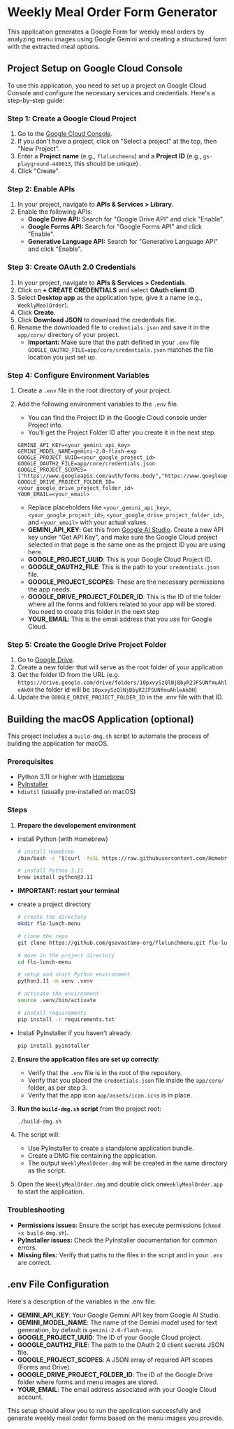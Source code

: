 # Weekly Meal Order Form Generator

This application generates a Google Form for weekly meal orders by analyzing menu images using Google Gemini and creating a structured form with the extracted meal options.

## Project Setup on Google Cloud Console

To use this application, you need to set up a project on Google Cloud Console and configure the necessary services and credentials. Here's a step-by-step guide:

### Step 1: Create a Google Cloud Project

1.  Go to the [Google Cloud Console](https://console.cloud.google.com/).
2.  If you don't have a project, click on "Select a project" at the top, then "New Project".
3.  Enter a **Project name** (e.g., `flolunchmenu`) and a **Project ID** (e.g., `gs-playground-446613`, this should be unique)
    .
4.  Click "Create".

### Step 2: Enable APIs

1.  In your project, navigate to **APIs & Services > Library**.
2.  Enable the following APIs:
    *   **Google Drive API:** Search for "Google Drive API" and click "Enable".
    *   **Google Forms API:** Search for "Google Forms API" and click "Enable".
    *   **Generative Language API:** Search for "Generative Language API" and click "Enable".

### Step 3: Create OAuth 2.0 Credentials

1.  In your project, navigate to **APIs & Services > Credentials**.
2.  Click on **+ CREATE CREDENTIALS** and select **OAuth client ID**.
3.  Select **Desktop app** as the application type, give it a name (e.g., `WeeklyMealOrder`).
4.  Click **Create**.
5.  Click **Download JSON** to download the credentials file.
6.  Rename the downloaded file to `credentials.json` and save it in the `app/core/` directory of your project.
    *   **Important:** Make sure that the path defined in your `.env` file `GOOGLE_OAUTH2_FILE=app/core/credentials.json` matches the file location you just set up.

### Step 4: Configure Environment Variables

1.  Create a `.env` file in the root directory of your project.
2.  Add the following environment variables to the `.env` file.  
    *   You can find the Project ID in the Google Cloud console under Project info.
    *   You'll get the Project Folder ID after you create it in the next step.

    ```env
    GEMINI_API_KEY=<your_gemini_api_key>
    GEMINI_MODEL_NAME=gemini-2.0-flash-exp
    GOOGLE_PROJECT_UUID=<your_google_project_id>
    GOOGLE_OAUTH2_FILE=app/core/credentials.json
    GOOGLE_PROJECT_SCOPES=["https://www.googleapis.com/auth/forms.body","https://www.googleapis.com/auth/drive"]
    GOOGLE_DRIVE_PROJECT_FOLDER_ID=<your_google_drive_project_folder_id>
    YOUR_EMAIL=<your_email>
    ```
    *   Replace placeholders like `<your_gemini_api_key>`, `<your_google_project_id>`, `<your_google_drive_project_folder_id>`, and `<your_email>` with your actual values.
    *   **GEMINI_API_KEY**: Get this from [Google AI Studio](https://makersuite.google.com/). Create a new API key under "Get API Key", and make sure the Google Cloud project selected in that page is the same one as the project ID you are using here.
    *   **GOOGLE_PROJECT_UUID**: This is your Google Cloud Project ID.
    *  **GOOGLE_OAUTH2_FILE**: This is the path to your `credentials.json` file.
    *  **GOOGLE_PROJECT_SCOPES**:  These are the necessary permissions the app needs.
    *  **GOOGLE_DRIVE_PROJECT_FOLDER_ID**:  This is the ID of the folder where all the forms and folders related to your app will be stored. You need to create this folder in the next step
    *   **YOUR_EMAIL**: This is the email address that you use for Google Cloud.

### Step 5: Create the Google Drive Project Folder

1. Go to [Google Drive](https://drive.google.com).
2. Create a new folder that will serve as the root folder of your application
3. Get the folder ID from the URL (e.g. `https://drive.google.com/drive/folders/10pxvySzQlNjBbyR2JFSUNfmuAhleAk0H` the folder id will be `10pxvySzQlNjBbyR2JFSUNfmuAhleAk0H`)
4. Update the `GOOGLE_DRIVE_PROJECT_FOLDER_ID` in the .env file with that ID.

## Building the macOS Application (optional)

This project includes a `build-dmg.sh` script to automate the process of building the application for macOS.

### Prerequisites

*   Python 3.11 or higher with [Homebrew](https://brew.sh/)
*   [PyInstaller](https://pyinstaller.org/)
*   `hdiutil` (usually pre-installed on macOS)

### Steps

1. **Prepare the developement environment**

* install Python (with Homebrew)
    ```bash
    # install Homebrew
    /bin/bash -c "$(curl -fsSL https://raw.githubusercontent.com/Homebrew/install/HEAD/install.sh)"
    
    # install Python 3.11
    brew install python@3.11
    ```

* **IMPORTANT: restart your terminal**

* create a project directory
    ```bash
    # create the directory
    mkdir flo-lunch-menu

    # clone the repo
    git clone https://github.com/gsavastano-org/flolunchmenu.git flo-lunch-menu

    # move in the project directory
    cd flo-lunch-menu
    
    # setup and start Python environment
    python3.11 -m venv .venv

    # activate the environment
    source .venv/bin/activate

    # install requirements
    pip install -r requirements.txt
    ```

* Install PyInstaller if you haven't already.
    ```bash
    pip install pyinstaller
    ```

2.  **Ensure the application files are set up correctly**:
    *   Verify that the `.env` file is in the root of the repository.
    *   Verify that you placed the `credentials.json` file inside the `app/core/` folder, as per step 3.
    *   Verify that the app icon `app/assets/icon.icns` is in place.

3.  **Run the `build-dmg.sh` script** from the project root:
    ```bash
    ./build-dmg.sh
    ```
4.  The script will:
    *   Use PyInstaller to create a standalone application bundle.
    *   Create a DMG file containing the application.
    *   The output `WeeklyMealOrder.dmg` will be created in the same directory as the script.

5. Open the `WeeklyMealOrder.dmg` and double click on`WeeklyMealOrder.app` to start the application.

### Troubleshooting

*   **Permissions issues:** Ensure the script has execute permissions (`chmod +x build-dmg.sh`).
*   **PyInstaller issues:** Check the PyInstaller documentation for common errors.
*   **Missing files:** Verify that paths to the files in the script and in your `.env` are correct.

## .env File Configuration
Here's a description of the variables in the .env file:

*   **GEMINI_API_KEY**: Your Google Gemini API key from Google AI Studio.
*   **GEMINI_MODEL_NAME**: The name of the Gemini model used for text generation, by default is `gemini-2.0-flash-exp`.
*   **GOOGLE_PROJECT_UUID**: The ID of your Google Cloud project.
*   **GOOGLE_OAUTH2_FILE**: The path to the OAuth 2.0 client secrets JSON file.
*   **GOOGLE_PROJECT_SCOPES**: A JSON array of required API scopes (Forms and Drive).
*   **GOOGLE_DRIVE_PROJECT_FOLDER_ID**: The ID of the Google Drive folder where forms and menu images are stored.
*   **YOUR_EMAIL**: The email address associated with your Google Cloud account.

This setup should allow you to run the application successfully and generate weekly meal order forms based on the menu images you provide.
